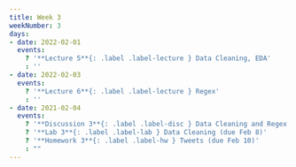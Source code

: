 ```yaml
---
title: Week 3
weekNumber: 3
days:
- date: 2022-02-01
  events:
    ? '**Lecture 5**{: .label .label-lecture } Data Cleaning, EDA'
    : ''
- date: 2022-02-03
  events:
    ? '**Lecture 6**{: .label .label-lecture } Regex'
    : ''
- date: 2021-02-04
  events:
    ? '**Discussion 3**{: .label .label-disc } Data Cleaning and Regex'
    ? '**Lab 3**{: .label .label-lab } Data Cleaning (due Feb 8)'
    ? '**Homework 3**{: .label .label-hw } Tweets (due Feb 10)'
    : ""
---
```

